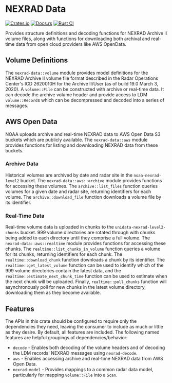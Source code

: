 # NEXRAD Data

[![Crates.io](https://img.shields.io/crates/v/nexrad-data)](https://crates.io/crates/nexrad-data)
[![Docs.rs](https://docs.rs/nexrad-data/badge.svg)](https://docs.rs/nexrad-data)
[![Rust CI](https://github.com/danielway/nexrad/actions/workflows/ci.yml/badge.svg)](https://github.com/danielway/nexrad/actions/workflows/ci.yml)

Provides structure definitions and decoding functions for NEXRAD Archive II volume files, along with functions for 
downloading both archival and real-time data from open cloud providers like AWS OpenData.

## Volume Definitions

The `nexrad-data::volume` module provides model definitions for the NEXRAD Archive II volume file format described in
the Radar Operations Center's ICD 2620010H for the Archive II/User (as of build 19.0 March 3, 2020). A `volume::File`
can be constructed with archive or real-time data. It can decode the archive volume header and provide access to LDM
`volume::Record`s which can be decompressed and decoded into a series of messages.

## AWS Open Data

NOAA uploads archive and real-time NEXRAD data to AWS Open Data S3 buckets which are publicly available. The
`nexrad-data::aws` module provides functions for listing and downloading NEXRAD data from these buckets.

### Archive Data

Historical volumes are archived by date and radar site in the `noaa-nexrad-level2` bucket. The
`nexrad-data::aws::archive` module provides functions for accessing these volumes. The `archive::list_files` function
queries volumes for a given date and radar site, returning identifiers for each volume. The `archive::download_file`
function downloads a volume file by its identifier.

### Real-Time Data

Real-time volume data is uploaded in chunks to the `unidata-nexrad-level2-chunks` bucket. 999 volume directories are
rotated through with chunks being added to each directory until they comprise a full volume. The
`nexrad-data::aws::realtime` module provides functions for accessing these chunks. The `realtime::list_chunks_in_volume`
function queries a volume for its chunks, returning identifiers for each chunk. The `realtime::download_chunk` function
downloads a chunk by its identifier. The `realtime::get_latest_volume` function can be used to identify which of the 999
volume directories contain the latest data, and the `realtime::estimate_next_chunk_time` function can be used to
estimate when the next chunk will be uploaded. Finally, `realtime::poll_chunks` function will asynchronously poll for
new chunks in the latest volume directory, downloading them as they become available.

## Features

The APIs in this crate should be configured to require only the dependencies they need, leaving the consumer to include
as much or little as they desire. By default, all features are included. The following named features are helpful
groupings of dependencies/behavior:

- `decode` - Enables both decoding of the volume headers and of decoding the LDM records' NEXRAD messages using `nexrad-decode`.
- `aws` - Enables accessing archive and real-time NEXRAD data from AWS Open Data.
- `nexrad-model` - Provides mappings to a common radar data model, particularly for mapping `volume::File` into a `Scan`.
